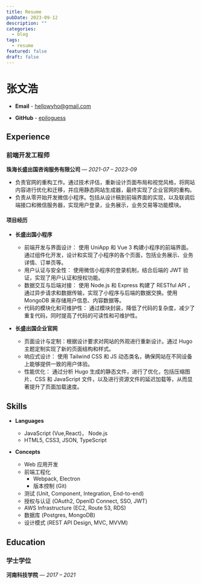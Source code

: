 ```yaml
---
title: Resume
pubDate: 2023-09-12
description: ""
categories:
  - blog
tags:
  - resume
featured: false
draft: false
---
```


# 张文浩

- **Email** - hellowyho@gmail.com

- **GitHub** - [epiloguess](https://github.com/epiloguess)

## Experience

### 前端开发工程师

**珠海长盛出国咨询服务有限公司** — _2021-07 – 2023-09_

- 负责官网的重构工作。通过技术评估，重新设计页面布局和视觉风格，将网站内容进行优化和迁移，并应用静态网站生成器，最终实现了企业官网的重构。
- 负责从零开始开发微信小程序。包括从设计稿到前端界面的实现，以及联调后端接口和微信服务器，实现用户登录，业务展示，业务交易等功能模块。

#### **项目经历**

- **长盛出国小程序**

  - 前端开发与界面设计： 使用 UniApp 和 Vue 3 构建小程序的前端界面。通过组件化开发，设计和实现了小程序的各个页面，包括业务展示、业务详情、订单页等。
  - 用户认证与安全性： 使用微信小程序的登录机制，结合后端的 JWT 验证，实现了用户认证和授权功能。
  - 数据交互与后端对接： 使用 Node.js 和 Express 构建了 RESTful API ，通过异步请求和数据传输，实现了小程序与后端的数据交换。使用 MongoDB 来存储用户信息、内容数据等。
  - 代码的模块化和可维护性： 通过模块封装，降低了代码的复杂度，减少了重复代码，同时提高了代码的可读性和可维护性。

- **长盛出国企业官网**

  - 页面设计与定制：根据设计要求对网站的外观进行重新设计。通过 Hugo 主题定制实现了新的页面结构和样式。
  - 响应式设计： 使用 Tailwind CSS 和 JS 动态类名，确保网站在不同设备上能够提供一致的用户体验。
  - 性能优化： 通过分析 Hugo 生成的静态文件，进行了优化，包括压缩图片、CSS 和 JavaScript 文件，以及进行资源文件的延迟加载等，从而显著提升了页面加载速度。

## Skills

- **Languages**

  - JavaScript (Vue,React)， Node.js
  - HTML5, CSS3, JSON, TypeScript

- **Concepts**

  - Web 应用开发
  - 前端工程化
    - Webpack, Electron
    - 版本控制 (Git)
  - 测试 (Unit, Component, Integration, End-to-end)
  - 授权与认证 (OAuth2, OpenID Connect, SSO, JWT)
  - AWS Infrastructure (EC2, Route 53, RDS)
  - 数据库 (Postgres, MongoDB)
  - 设计模式 (REST API Design, MVC, MVVM)

## Education

### 学士学位

**河南科技学院** — _2017 – 2021_
